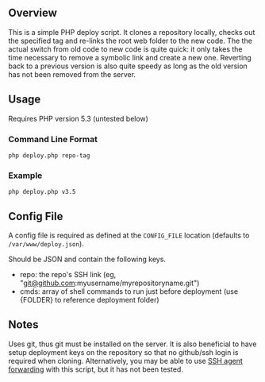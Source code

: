 Overview
--------
This is a simple PHP deploy script. It clones a repository locally, checks out the specified tag and re-links the root web folder to the new code. The the actual switch from old code to new code is quite quick: it only takes the time necessary to remove a symbolic link and create a new one. Reverting back to a previous version is also quite speedy as long as the old version has not been removed from the server.

Usage
-----
Requires PHP version 5.3 (untested below)

### Command Line Format
`php deploy.php repo-tag`

### Example
`php deploy.php v3.5`

Config File
-----------
A config file is required as defined at the `CONFIG_FILE` location (defaults to `/var/www/deploy.json`).

Should be JSON and contain the following keys.
- repo: the repo's SSH link (eg, "git@github.com:myusername/myrepositoryname.git")
- cmds: array of shell commands to run just before deployment (use {FOLDER} to reference deployment folder)

Notes
-----
Uses git, thus git must be installed on the server. It is also beneficial to have setup deployment keys on the repository so that no github/ssh login is required when cloning. Alternatively, you may be able to use [SSH agent forwarding](https://help.github.com/articles/using-ssh-agent-forwarding) with this script, but it has not been tested.